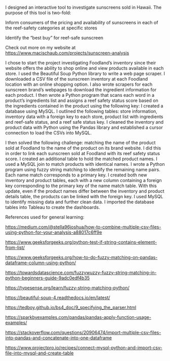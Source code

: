 I designed an interactive tool to investigate sunscreens sold in Hawaii. The purpose of this tool is two-fold: 

Inform consumers of the pricing and availability of sunscreens in each of the reef-safety categories at specific stores

Identify the “best buy” for reef-safe sunscreen

Check out more on my website at https://www.macischaub.com/projects/sunscreen-analysis

I chose to start the project investigating Foodland’s inventory since their website offers the ability to shop online and view products available in each store. I used the Beautiful Soup Python library to write a web page scraper. I downloaded a CSV file of the sunscreen inventory at each Foodland location with an online shopping option. I also wrote scrapers for each sunscreen brand’s webpages to download the ingredient information for each product. I then wrote a Python program that scans each word in a product’s ingredients list and assigns a reef safety status score based on the ingredients contained in the product using the following key: 
I created a database using MySQL. I outlined the following tables: store information, inventory data with a foreign key to each store, product list with ingredients and reef-safe status, and a reef safe status key. I cleaned the inventory and product data with Python using the Pandas library and established a cursor connection to load the CSVs into MySQL. 

I then solved the following challenge: matching the name of the product sold at Foodland to the name of the product on its brand website. I did this in order to link each sunscreen sold at Foodland with its reef safety status score. I created an additional table to hold the matched product names. I used a MySQL join to match products with identical names. I wrote a Python program using fuzzy string matching to identify the remaining name pairs. Each name match corresponds to a primary key. I created both new inventory and product tables, each with a new column containing a foreign key corresponding to the primary key of the name match table. With this update, even if the product names differ between the inventory and product details table, the products can be linked with the foreign key. I used MySQL to identify missing data and further clean data. I imported the database tables into Tableau to create the dashboards.

References used for general learning:

https://medium.com/@stella96joshua/how-to-combine-multiple-csv-files-using-python-for-your-analysis-a88017c6ff9e

https://www.geeksforgeeks.org/python-test-if-string-contains-element-from-list/

https://www.geeksforgeeks.org/how-to-do-fuzzy-matching-on-pandas-dataframe-column-using-python/

https://towardsdatascience.com/fuzzywuzzy-fuzzy-string-matching-in-python-beginners-guide-9adc0edf4b35

https://typesense.org/learn/fuzzy-string-matching-python/

https://beautiful-soup-4.readthedocs.io/en/latest/

https://tedboy.github.io/bs4_doc/9_specifying_the_parser.html

https://sparkbyexamples.com/pandas/pandas-apply-function-usage-examples/

https://stackoverflow.com/questions/20906474/import-multiple-csv-files-into-pandas-and-concatenate-into-one-dataframe

https://www.projectpro.io/recipes/connect-mysql-python-and-import-csv-file-into-mysql-and-create-table

